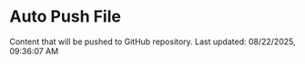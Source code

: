 # Auto Push File

Content that will be pushed to GitHub repository.
Last updated: 08/22/2025, 09:36:07 AM